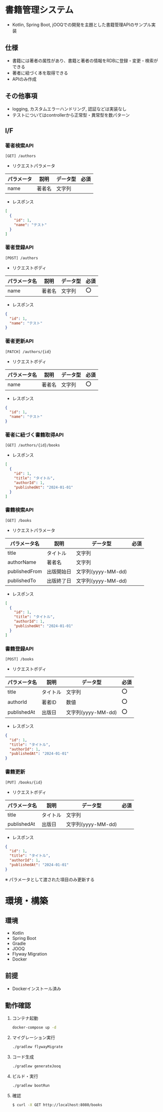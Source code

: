 # 書籍管理システム

- Kotlin, Spring Boot, jOOQでの開発を主題とした書籍管理APIのサンプル実装

## 仕様

- 書籍には著者の属性があり、書籍と著者の情報をRDBに登録・変更・検索ができる
- 著者に紐づく本を取得できる
- APIのみ作成

## その他事項

- logging, カスタムエラーハンドリング, 認証などは実装なし
- テストについてはcontrollerから正常型・異常型を数パターン

## I/F

### 著者検索API

`[GET] /authors`

- リクエストパラメータ

| パラメータ | 説明  | データ型 | 必須 |
|-------|-----|------|----|
| name  | 著者名 | 文字列  |    |

- レスポンス

```json
[
  {
    "id": 1,
    "name": "テスト"
  }
]
```

### 著者登録API

`[POST] /authors`

- リクエストボディ

| パラメータ名 | 説明  | データ型 | 必須 |
|--------|-----|------|----|
| name   | 著者名 | 文字列  | ⭕️ |

- レスポンス

```json
{
  "id": 1,
  "name": "テスト"
}
```

### 著者更新API

`[PATCH] /authors/{id}`

- リクエストボディ

| パラメータ名 | 説明  | データ型 | 必須 |
|--------|-----|------|----|
| name   | 著者名 | 文字列  | ⭕️ |

- レスポンス

```json
{
  "id": 1,
  "name": "テスト"
}
```

### 著者に紐づく書籍取得API

`[GET] /authors/{id}/books`

- レスポンス

```json
[
  {
    "id": 1,
    "title": "タイトル",
    "authorId": 1,
    "publishedAt": "2024-01-01"
  }
]
```

### 書籍検索API

`[GET] /books`

- リクエストパラメータ

| パラメータ名        | 説明    | データ型            | 必須 |
|---------------|-------|-----------------|----|
| title         | タイトル  | 文字列             |    |
| authorName    | 著者名   | 文字列             |    |
| publishedFrom | 出版開始日 | 文字列(yyyy-MM-dd) |    |
| publishedTo   | 出版終了日 | 文字列(yyyy-MM-dd) |    |

- レスポンス

```json
[
  {
    "id": 1,
    "title": "タイトル",
    "authorId": 1,
    "publishedAt": "2024-01-01"
  }
]
```

### 書籍登録API

`[POST] /books`

- リクエストボディ

| パラメータ名      | 説明   | データ型            | 必須 |
|-------------|------|-----------------|----|
| title       | タイトル | 文字列             | ⭕️ |
| authorId    | 著者ID | 数値              | ⭕️ |
| publishedAt | 出版日  | 文字列(yyyy-MM-dd) | ⭕️ |

- レスポンス

```json
{
  "id": 1,
  "title": "タイトル",
  "authorId": 1,
  "publishedAt": "2024-01-01"
}
```

### 書籍更新

`[PUT] /books/{id}`

- リクエストボディ

| パラメータ名      | 説明   | データ型            | 必須 |
|-------------|------|-----------------|----|
| title       | タイトル | 文字列             |    |
| publishedAt | 出版日  | 文字列(yyyy-MM-dd) |    |

- レスポンス

```json
{
  "id": 1,
  "title": "タイトル",
  "authorId": 1,
  "publishedAt": "2024-01-01"
}
```

※ パラメータとして渡された項目のみ更新する

# 環境・構築

## 環境

* Kotlin
* Spring Boot
* Gradle
* JOOQ
* Flyway Migration
* Docker

## 前提

- Dockerインストール済み

## 動作確認

1. コンテナ起動
   ~~~bash
   docker-compose up -d
2. マイグレーション実行
   ~~~bash
   ./gradlew flywayMigrate
   ~~~
3. コード生成
   ~~~bash
   ./gradlew generateJooq
   ~~~
4. ビルド・実行
   ~~~bash
   ./gradlew bootRun
   ~~~
5. 確認
   ~~~bash
   $ curl -X GET http://localhost:8080/books
   ~~~
